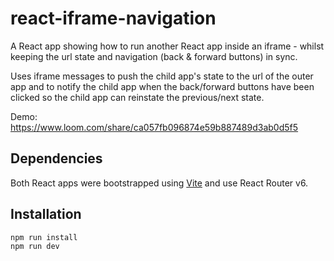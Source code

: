 # react-iframe-navigation

A React app showing how to run another React app inside an iframe - whilst keeping the url state and navigation (back & forward buttons) in sync.

Uses iframe messages to push the child app's state to the url of the outer app and to notify the child app when the back/forward buttons have been clicked so the child app can reinstate the previous/next state.

Demo: https://www.loom.com/share/ca057fb096874e59b887489d3ab0d5f5

## Dependencies

Both React apps were bootstrapped using [Vite](https://vitejs.dev/) and use React Router v6.

## Installation

```sh
npm run install
npm run dev
```
